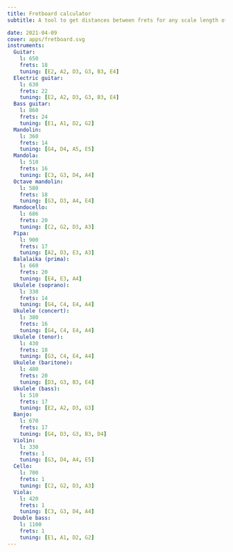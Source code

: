```yaml
---
title: Fretboard calculator
subtitle: A tool to get distances between frets for any scale length of any string instrument

date: 2021-04-09
cover: apps/fretboard.svg
instruments:
  Guitar:
    l: 650
    frets: 18
    tuning: [E2, A2, D3, G3, B3, E4]
  Electric guitar:
    l: 630
    frets: 22
    tuning: [E2, A2, D3, G3, B3, E4]
  Bass guitar:
    l: 860
    frets: 24
    tuning: [E1, A1, D2, G2]
  Mandolin:
    l: 360
    frets: 14
    tuning: [G4, D4, A5, E5]
  Mandola:
    l: 510
    frets: 16
    tuning: [C3, G3, D4, A4]
  Octave mandolin:
    l: 580
    frets: 18
    tuning: [G3, D3, A4, E4]
  Mandocello:
    l: 686
    frets: 20
    tuning: [C2, G2, D3, A3]
  Pipa:
    l: 900
    frets: 17
    tuning: [A2, D3, E3, A3]
  Balalaika (prima):
    l: 660
    frets: 20
    tuning: [E4, E3, A4]
  Ukulele (soprano):
    l: 330
    frets: 14
    tuning: [G4, C4, E4, A4]
  Ukulele (concert):
    l: 380
    frets: 16
    tuning: [G4, C4, E4, A4]
  Ukulele (tenor):
    l: 430
    frets: 18
    tuning: [G3, C4, E4, A4]
  Ukulele (baritone):
    l: 480
    frets: 20
    tuning: [D3, G3, B3, E4]
  Ukulele (bass):
    l: 510
    frets: 17
    tuning: [E2, A2, D3, G3]
  Banjo:
    l: 670
    frets: 17
    tuning: [G4, D3, G3, B3, D4]
  Violin:
    l: 330
    frets: 1
    tuning: [G3, D4, A4, E5]
  Cello:
    l: 700
    frets: 1
    tuning: [C2, G2, D3, A3]
  Viola:
    l: 420
    frets: 1
    tuning: [C3, G3, D4, A4]
  Double bass:
    l: 1100
    frets: 1
    tuning: [E1, A1, D2, G2]
---
```


<script setup>
import fretboardTool from './tool.vue'
</script>

<fretboard-tool :instruments="$frontmatter.instruments" />
<svg-save svg="fretboard" />
